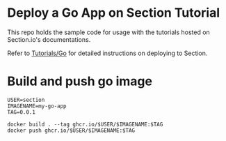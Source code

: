 # Deploy a Go App on Section Tutorial
This repo holds the sample code for usage with the tutorials hosted on Section.io's documentations.

Refer to [Tutorials/Go](https://www.section.io/docs/tutorials/frameworks/go/) for detailed instructions on deploying to Section.

# Build and push go image
```
USER=section
IMAGENAME=my-go-app
TAG=0.0.1

docker build . --tag ghcr.io/$USER/$IMAGENAME:$TAG
docker push ghcr.io/$USER/$IMAGENAME:$TAG
```
